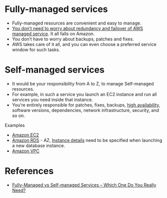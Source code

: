 # Fully-managed services
- Fully-managed resources are convenient and easy to manage. 
- [You don’t need to worry about redundancy and failover of AWS managed service](../1_HLDDesignComponents/0_SystemGlossaries/FaultTolerance&DisasterRecovery.md). It all falls on Amazon.
- You don’t have to worry about backups, patches and fixes. 
- AWS takes care of it all, and you can even choose a preferred service window for such tasks.

# Self-managed services
- It would be your responsibility from A to Z, to manage Self-managed resources.
- For example, in such a service you launch an EC2 instance and run all services you need inside that instance. 
- You’re entirely responsible for patches, fixes, backups, [high availability](../1_HLDDesignComponents/0_SystemGlossaries/HighAvailability.md), software versions, dependencies, network infrastructure, security, and so on.

Examples
- [Amazon EC2](3_ComputeServices/AmazonEC2/ReadMe.md)
- [Amazon RDS](6_DatabaseServices/AmazonRDS.md) - AZ, [Instance details](3_ComputeServices/AmazonEC2/ReadMe.md) need to be specified when launching a new database instance.
- [Amazon VPC](1_NetworkingAndContentDelivery/AmazonVPC.md)

# References
- [Fully-Managed vs Self-managed Services – Which One Do You Really Need?](https://bluesoft.com/blog/fully-managed-vs-self-managed-services-which-one-do-you-really-need/)